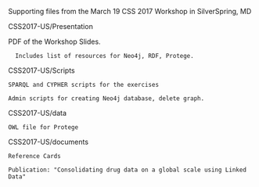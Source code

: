 Supporting files from the March 19 CSS 2017 Workshop in SilverSpring, MD


CSS2017-US/Presentation

  PDF of the Workshop Slides.
  
      Includes list of resources for Neo4j, RDF, Protege.	

CSS2017-US/Scripts

	SPARQL and CYPHER scripts for the exercises
	
	Admin scripts for creating Neo4j database, delete graph.

CSS2017-US/data

	OWL file for Protege
	
CSS2017-US/documents

   	Reference Cards
   	
   	Publication: "Consolidating drug data on a global scale using Linked Data"
